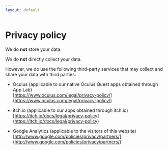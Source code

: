 ```yaml
---
layout: default
---
```


# Privacy policy

We do **not** store your data.

We do **not** directly collect your data.

However, we do use the following third-party services that may collect and share your data with third parties:

- Oculus (applicable to our native Oculus Quest apps obtained through App Lab)  
[https://www.oculus.com/legal/privacy-policy/](https://www.oculus.com/legal/privacy-policy/)

- itch.io (applicable to our apps obtained through itch.io)  
[https://itch.io/docs/legal/privacy-policy](https://itch.io/docs/legal/privacy-policy)

- Google Analytics (applicable to the visitors of this website)  
[http://www.google.com/policies/privacy/partners/](http://www.google.com/policies/privacy/partners/)

